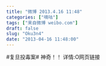 ```yaml
---
title: "微博 2013.4.16 11:48"
categories: ["嘀咕"]
tags: ["来自微博 weibo.com"]
draft: false
slug: "Oku3n4"
date: "2013-04-16 11:48:00"
---
```


<p>#复旦投毒案# 神奇！！ 详情:O网页链接 ​​​​</p>
